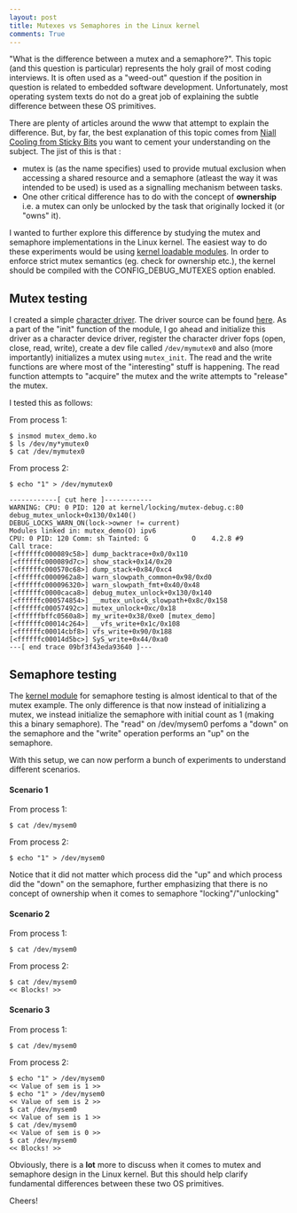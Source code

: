 ```yaml
---
layout: post
title: Mutexes vs Semaphores in the Linux kernel
comments: True
---
```


"What is the difference between a mutex and a semaphore?". This topic (and this question is particular) represents the holy grail of most coding interviews. It is often used as a "weed-out" question if the position in question is related to embedded software development. Unfortunately, most operating system texts do not do a great job of explaining the subtle difference between these OS primitives.

There are plenty of articles around the www that attempt to explain the difference. But, by far, the best explanation of
this topic comes from [Niall Cooling from Sticky Bits](https://blog.feabhas.com/2009/09/mutex-vs-semaphores-%E2%80%93-part-1-semaphores/)
you want to cement your understanding on the subject. The jist of this is that :

* mutex is (as the name specifies) used to provide mutual exclusion when accessing a shared
resource and a semaphore (atleast the way it was intended to be used) is used as a signalling mechanism between tasks.
* One other critical difference has to do with the concept of **ownership** i.e. a mutex can only be unlocked by the task that
originally locked it (or "owns" it).

I wanted to further explore this difference by studying the mutex and semaphore implementations in the Linux kernel. The
easiest way to do these experiments would be using [kernel loadable
modules](http://tldp.org/HOWTO/Module-HOWTO/x73.html). In order to enforce strict mutex semantics (eg. check for
ownership etc.), the kernel should be compiled with the CONFIG_DEBUG_MUTEXES option enabled.

Mutex testing
-------------

I created a simple [character driver](http://tjworld.net/books/ldd3/#CharDrivers). The driver source can be found
[here](https://github.com/zodiac0prg/linux_kernel_test/blob/master/mutex_demo/mutex_demo.c). As a part of the "init"
function of the module, I go ahead and initialize this driver as a character device driver, register the character
driver fops (open, close, read, write), create a dev file called `/dev/mymutex0` and also (more importantly) initializes
a mutex using `mutex_init`. The read and the write functions are where most of the "interesting" stuff is happening. The
read function attempts to "acquire" the mutex and the write attempts to "release" the mutex.

I tested this as follows:

From process 1:
```shell
$ insmod mutex_demo.ko
$ ls /dev/my*ymutex0
$ cat /dev/mymutex0
```

From process 2:
```shell
$ echo "1" > /dev/mymutex0

------------[ cut here ]------------
WARNING: CPU: 0 PID: 120 at kernel/locking/mutex-debug.c:80 debug_mutex_unlock+0x130/0x140()
DEBUG_LOCKS_WARN_ON(lock->owner != current)
Modules linked in: mutex_demo(O) ipv6
CPU: 0 PID: 120 Comm: sh Tainted: G           O    4.2.8 #9
Call trace:
[<ffffffc000089c58>] dump_backtrace+0x0/0x110
[<ffffffc000089d7c>] show_stack+0x14/0x20
[<ffffffc000570c68>] dump_stack+0x84/0xc4
[<ffffffc0000962a8>] warn_slowpath_common+0x98/0xd0
[<ffffffc000096320>] warn_slowpath_fmt+0x40/0x48
[<ffffffc0000caca8>] debug_mutex_unlock+0x130/0x140
[<ffffffc000574854>] __mutex_unlock_slowpath+0x8c/0x158
[<ffffffc00057492c>] mutex_unlock+0xc/0x18
[<ffffffbffc0560a8>] my_write+0x38/0xe0 [mutex_demo]
[<ffffffc00014c264>] __vfs_write+0x1c/0x108
[<ffffffc00014cbf8>] vfs_write+0x90/0x188
[<ffffffc00014d5bc>] SyS_write+0x44/0xa0
---[ end trace 09bf3f43eda93640 ]---
``` 

Semaphore testing
-----------------

The [kernel module](https://github.com/zodiac0prg/linux_kernel_test/blob/master/bin_sem_demo/bin_sem.c) for semaphore
testing is almost identical to that of the mutex example. The only difference is that now instead of initializing a
mutex, we instead initialize the semaphore with initial count as 1 (making this a binary semaphore). The "read" on
/dev/mysem0 perfoms a "down" on the semaphore and the "write" operation performs an "up" on the semaphore.

With this setup, we can now perform a bunch of experiments to understand different scenarios.

#### Scenario 1

From process 1:
```shell
$ cat /dev/mysem0
```

From process 2:
```shell
$ echo "1" > /dev/mysem0
```
Notice that it did not matter which process did the "up" and which process 
did the "down" on the semaphore, further emphasizing that there is no concept of ownership when it comes to semaphore
"locking"/"unlocking"

#### Scenario 2

From process 1:
```shell
$ cat /dev/mysem0
```

From process 2:
```shell
$ cat /dev/mysem0
<< Blocks! >>
```
#### Scenario 3

From process 1:
```shell
$ cat /dev/mysem0
```

From process 2:
```shell
$ echo "1" > /dev/mysem0
<< Value of sem is 1 >>
$ echo "1" > /dev/mysem0
<< Value of sem is 2 >>
$ cat /dev/mysem0
<< Value of sem is 1 >>
$ cat /dev/mysem0
<< Value of sem is 0 >>
$ cat /dev/mysem0
<< Blocks! >>
```

Obviously, there is a **lot** more to discuss when it comes to mutex and semaphore design in the Linux kernel. But this
should help clarify fundamental differences between these two OS primitives.

Cheers! 
